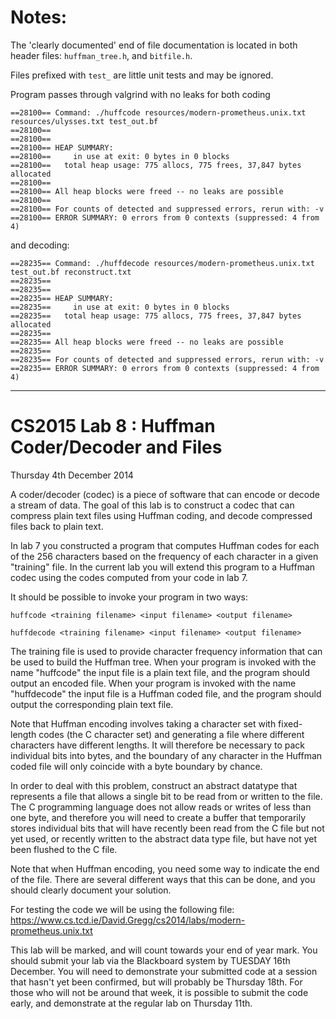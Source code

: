 # Notes:


The 'clearly documented' end of file documentation is located in both header files:
`huffman_tree.h`, and `bitfile.h`.

Files prefixed with `test_` are little unit tests and may be ignored.

Program passes through valgrind with no leaks for both coding

```
==28100== Command: ./huffcode resources/modern-prometheus.unix.txt resources/ulysses.txt test_out.bf
==28100== 
==28100== 
==28100== HEAP SUMMARY:
==28100==     in use at exit: 0 bytes in 0 blocks
==28100==   total heap usage: 775 allocs, 775 frees, 37,847 bytes allocated
==28100== 
==28100== All heap blocks were freed -- no leaks are possible
==28100== 
==28100== For counts of detected and suppressed errors, rerun with: -v
==28100== ERROR SUMMARY: 0 errors from 0 contexts (suppressed: 4 from 4)
```

and decoding:
```
==28235== Command: ./huffdecode resources/modern-prometheus.unix.txt test_out.bf reconstruct.txt
==28235== 
==28235== 
==28235== HEAP SUMMARY:
==28235==     in use at exit: 0 bytes in 0 blocks
==28235==   total heap usage: 775 allocs, 775 frees, 37,847 bytes allocated
==28235== 
==28235== All heap blocks were freed -- no leaks are possible
==28235== 
==28235== For counts of detected and suppressed errors, rerun with: -v
==28235== ERROR SUMMARY: 0 errors from 0 contexts (suppressed: 4 from 4)

```

***

# CS2015 Lab 8 : Huffman Coder/Decoder and Files

Thursday 4th December 2014

A coder/decoder (codec) is a piece of software that can encode
or decode a stream of data. The goal of this lab is to construct
a codec that can compress plain text files using Huffman coding,
and decode compressed files back to plain text.

In lab 7 you constructed a program that computes Huffman codes for
each of the 256 characters based on the frequency of each character in
a given "training" file. In the current lab you will extend this
program to a Huffman codec using the codes computed from your code in
lab 7.

It should be possible to invoke your program in two ways:
```
huffcode <training filename> <input filename> <output filename>
```
```
huffdecode <training filename> <input filename> <output filename>
```

The training file is used to provide character frequency information
that can be used to build the Huffman tree. When your program is
invoked with the name "huffcode" the input file is a plain text file,
and the program should output an encoded file. When your program is
invoked with the name "huffdecode" the input file is a Huffman coded
file, and the program should output the corresponding plain text file.

Note that Huffman encoding involves taking a character set with
fixed-length codes (the C character set) and generating a file
where different characters have different lengths. It will therefore
be necessary to pack individual bits into bytes, and the boundary
of any character in the Huffman coded file will only coincide with
a byte boundary by chance.

In order to deal with this problem, construct an abstract datatype
that represents a file that allows a single bit to be read from or
written to the file. The C programming language does not allow reads
or writes of less than one byte, and therefore you will need to create
a buffer that temporarily stores individual bits that will have
recently been read from the C file but not yet used, or recently
written to the abstract data type file, but have not yet been flushed
to the C file.

Note that when Huffman encoding, you need some way to indicate the
end of the file. There are several different ways that this can be
done, and you should clearly document your solution.

For testing the code we will be using the following file:
https://www.cs.tcd.ie/David.Gregg/cs2014/labs/modern-prometheus.unix.txt

This lab will be marked, and will count towards your end of year mark.
You should submit your lab via the Blackboard system by TUESDAY 16th
December. You will need to demonstrate your submitted code at a session
that hasn't yet been confirmed, but will probably be Thursday 18th.
For those who will not be around that week, it is possible to submit the
code early, and demonstrate at the regular lab on Thursday 11th.
